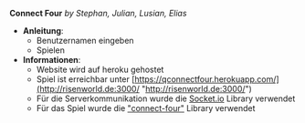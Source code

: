 **Connect Four**
*by Stephan, Julian, Lusian, Elias*

 - **Anleitung**:
	 - Benutzernamen eingeben
	 - Spielen
 - **Informationen**:
	 - Website wird auf heroku gehostet
	 - Spiel ist erreichbar unter [https://qconnectfour.herokuapp.com/](http://risenworld.de:3000/ "http://risenworld.de:3000/")
	 - Für die Serverkommunikation wurde die [Socket.io](https://socket.io) Library verwendet
	 - Für das Spiel wurde die [ "connect-four"](https://github.com/bryanbraun/connect-four) Library verwendet

